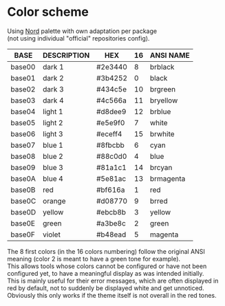# Color scheme

Using [Nord](https://arcticicestudio.github.io/nord/) palette
with own adaptation per package  
(not using individual "official" repositories config).

| BASE   | DESCRIPTION | HEX     | 16 | ANSI NAME |
|--------|-------------|---------|----|-----------|
| base00 | dark 1      | #2e3440 |  8 | brblack   |
| base01 | dark 2      | #3b4252 |  0 | black     |
| base02 | dark 3      | #434c5e | 10 | brgreen   |
| base03 | dark 4      | #4c566a | 11 | bryellow  |
| base04 | light 1     | #d8dee9 | 12 | brblue    |
| base05 | light 2     | #e5e9f0 |  7 | white     |
| base06 | light 3     | #eceff4 | 15 | brwhite   |
| base07 | blue 1      | #8fbcbb |  6 | cyan      |
| base08 | blue 2      | #88c0d0 |  4 | blue      |
| base09 | blue 3      | #81a1c1 | 14 | brcyan    |
| base0A | blue 4      | #5e81ac | 13 | brmagenta |
| base0B | red         | #bf616a |  1 | red       |
| base0C | orange      | #d08770 |  9 | brred     |
| base0D | yellow      | #ebcb8b |  3 | yellow    |
| base0E | green       | #a3be8c |  2 | green     |
| base0F | violet      | #b48ead |  5 | magenta   |

The 8 first colors (in the 16 colors numbering) follow the original
ANSI meaning (color 2 is meant to have a green tone for example).  
This allows tools whose colors cannot be configured or have not been
configured yet, to have a meaningful display as was intended initially.  
This is mainly useful for their error messages, which are often displayed in
red by default, not to suddenly be displayed white and get unnoticed.  
Obviously this only works if the theme itself is not overall in the red tones.
